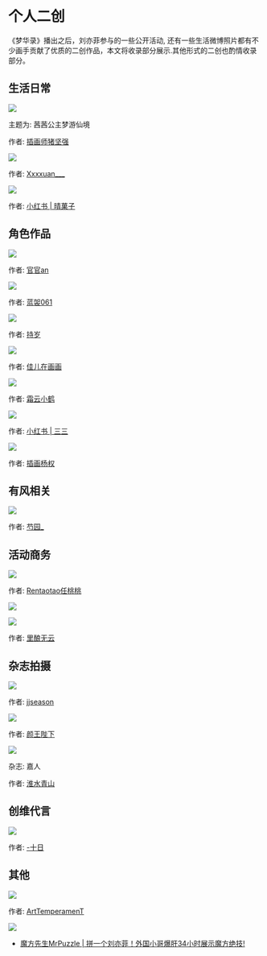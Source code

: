 # 个人二创

《梦华录》播出之后，刘亦菲参与的一些公开活动, 还有一些生活微博照片都有不少画手贡献了优质的二创作品，本文将收录部分展示.其他形式的二创也酌情收录部分。


## 生活日常

![](/image/cc/piant/life.jpg)

主题为: 茜茜公主梦游仙境

作者: [插画师猪坚强](https://weibo.com/n/%E6%8F%92%E7%94%BB%E5%B8%88%E7%8C%AA%E5%9D%9A%E5%BC%BA)


![](/image/cc/piant/home.jpg)

作者: [Xxxxuan___](https://weibo.com/6216102336?refer_flag=1001030103_)

![](/image/cc/piant/selfile.jpg)

作者: [小红书 | 晴菓子](https://www.xiaohongshu.com/user/profile/601cba840000000001000b61)


## 角色作品

![](/image/cc/piant/pan.jpg)

作者: [官官an](https://weibo.com/u/3884587949?tabtype=home)


![](/image/cc/piant/pan-2.jpg)

作者: [蓝袈061](https://weibo.com/u/1905039872)


![](/image/cc/piant/pan-3.jpg)

作者: [持岁](https://weibo.com/u/6037181039)

![](/image/cc/piant/longer.jpg)

作者: [佳儿在画画](https://weibo.com/n/%E4%BD%B3%E5%84%BF%E5%9C%A8%E7%94%BB%E7%94%BB?tabtype=home)


![](/image/cc/piant/longling.jpg)

作者: [霜云小鹤](https://weibo.com/u/6506350785)


![](/image/cc/piant/mulan.jpg)

作者: [小红书 | 三三](https://www.xiaohongshu.com/user/profile/598a94fe50c4b4652f44c376?xhsshare=CopyLink&appuid=5f789284000000000101cb18&apptime=1666782928)


![](/image/cc/piant/mulan-2.jpg)

作者: [插画杨权](https://weibo.com/u/2406295573)



## 有风相关

![](/image/cc/piant/yf.jpg)

作者: [芍园_](https://weibo.com/u/1905246341)


## 活动商务

![](/image/cc/piant/wb.jpg)

作者: [Rentaotao任桃桃](https://weibo.com/u/5207524326)


![](/image/cc/piant/queen.jpg)


![](/image/cc/piant/bus-1.jpg)

作者: [里酿无云](https://weibo.com/u/5524092797)


## 杂志拍摄

![](/image/cc/piant/mag.jpg)

作者: [jjseason](https://weibo.com/1871956515?refer_flag=1001030103_)


![](/image/cc/piant/mag-2.jpg)

作者: [颜王陛下](https://weibo.com/duanxiacryice?tabtype=feed)


![](/image/cc/piant/jiaren.jpg)

杂志: 嘉人

作者: [淮水青山](https://weibo.com/u/6632172232)

## 创维代言

![](/image/cc/piant/cw.jpg)

作者: [-十日](https://weibo.com/u/3247774542)


## 其他

![](/image/cc/piant/other-1.jpg)

作者: [ArtTemperamenT](https://weibo.com/u/5602942767)


![](/image/cc/piant/mofang.jpg)

* [魔方先生MrPuzzle | 拼一个刘亦菲！外国小哥爆肝34小时展示魔方绝技!](https://www.bilibili.com/video/BV1yY411T7GQ/?share_source=copy_web&vd_source=f736773e8cd672da4192a42087bfe36c)
